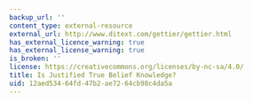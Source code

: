 ```yaml
---
backup_url: ''
content_type: external-resource
external_url: http://www.ditext.com/gettier/gettier.html
has_external_licence_warning: true
has_external_license_warning: true
is_broken: ''
license: https://creativecommons.org/licenses/by-nc-sa/4.0/
title: Is Justified True Belief Knowledge?
uid: 12aed534-64fd-47b2-ae72-64cb98c4da5a
---
```

